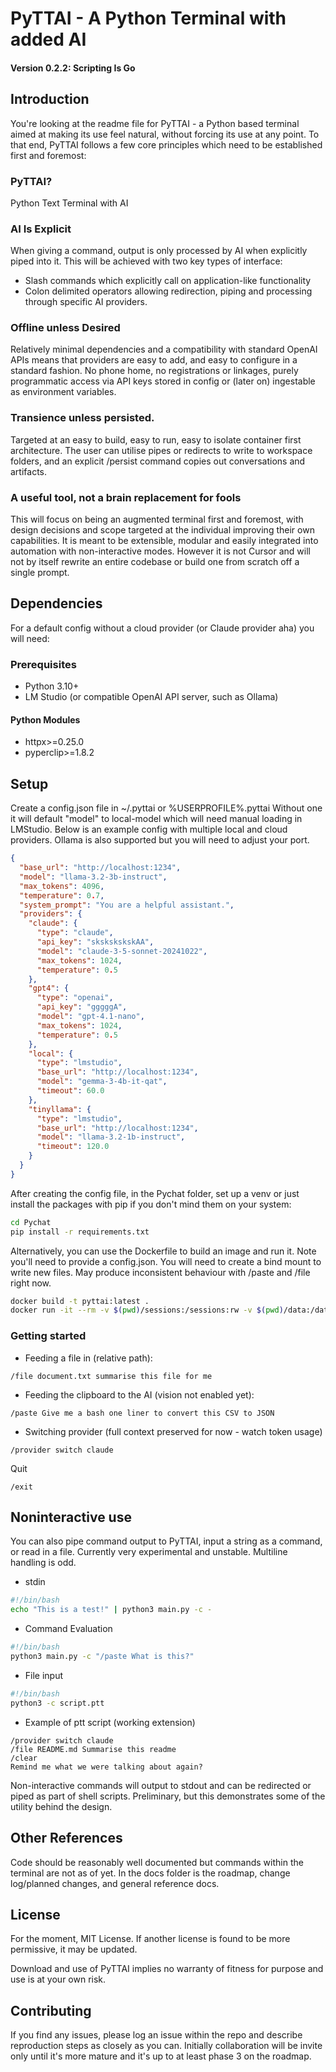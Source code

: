 # PyTTAI - A Python Terminal with added AI
#### Version 0.2.2: Scripting Is Go

## Introduction
You're looking at the readme file for PyTTAI - a Python based terminal aimed at making its use feel natural, without forcing its use at any point.
To that end, PyTTAI follows a few core principles which need to be established first and foremost:

### PyTTAI?
Python Text Terminal with AI

### AI Is Explicit
When giving a command, output is only processed by AI when explicitly piped into it. 
This will be achieved with two key types of interface:
- Slash commands which explicitly call on application-like functionality
- Colon delimited operators allowing redirection, piping and processing through specific AI providers.

### Offline unless Desired
Relatively minimal dependencies and a compatibility with standard OpenAI APIs means that providers are easy to add, and easy to configure in a standard fashion.
No phone home, no registrations or linkages, purely programmatic access via API keys stored in config or (later on) ingestable as environment variables.

### Transience unless persisted.
Targeted at an easy to build, easy to run, easy to isolate container first architecture.
The user can utilise pipes or redirects to write to workspace folders, and an explicit /persist command copies out conversations and artifacts.

### A useful tool, not a brain replacement for fools
This will focus on being an augmented terminal first and foremost, with design decisions and scope targeted at the individual improving their own capabilities.
It is meant to be extensible, modular and easily integrated into automation with non-interactive modes.
However it is not Cursor and will not by itself rewrite an entire codebase or build one from scratch off a single prompt.

## Dependencies
For a default config without a cloud provider (or Claude provider aha) you will need:
### Prerequisites
- Python 3.10+
- LM Studio (or compatible OpenAI API server, such as Ollama)

#### Python Modules
- httpx>=0.25.0
- pyperclip>=1.8.2

## Setup
Create a config.json file in ~/.pyttai or %USERPROFILE%\.pyttai
Without one it will default "model" to local-model which will need manual loading in LMStudio.
Below is an example config with multiple local and cloud providers.
Ollama is also supported but you will need to adjust your port.
```json
{
  "base_url": "http://localhost:1234",
  "model": "llama-3.2-3b-instruct",
  "max_tokens": 4096,
  "temperature": 0.7,
  "system_prompt": "You are a helpful assistant.",
  "providers": {
    "claude": {
      "type": "claude",
      "api_key": "skskskskskAA",
      "model": "claude-3-5-sonnet-20241022",
      "max_tokens": 1024,
      "temperature": 0.5
    },
    "gpt4": {
      "type": "openai",
      "api_key": "gggggA",
      "model": "gpt-4.1-nano",
      "max_tokens": 1024,
      "temperature": 0.5
    },
    "local": {
      "type": "lmstudio",
      "base_url": "http://localhost:1234",
      "model": "gemma-3-4b-it-qat",
      "timeout": 60.0
    },
    "tinyllama": {
      "type": "lmstudio",
      "base_url": "http://localhost:1234",
      "model": "llama-3.2-1b-instruct",
      "timeout": 120.0
    }
  }
}
```

After creating the config file, in the Pychat folder, set up a venv or just install the packages with pip if you don't mind them on your system:
```bash
cd Pychat
pip install -r requirements.txt
```

Alternatively, you can use the Dockerfile to build an image and run it. Note you'll need to provide a config.json.
You will need to create a bind mount to write new files.
May produce inconsistent behaviour with /paste and /file right now.
```bash
docker build -t pyttai:latest .
docker run -it --rm -v $(pwd)/sessions:/sessions:rw -v $(pwd)/data:/data:ro pyttai:latest
```

### Getting started
- Feeding a file in (relative path):
```
/file document.txt summarise this file for me
```

- Feeding the clipboard to the AI (vision not enabled yet):
```
/paste Give me a bash one liner to convert this CSV to JSON
```

- Switching provider (full context preserved for now - watch token usage)
```
/provider switch claude
```

Quit
```
/exit
```

## Noninteractive use

You can also pipe command output to PyTTAI, input a string as a command, or read in a file.
Currently very experimental and unstable. Multiline handling is odd.

- stdin
```bash
#!/bin/bash
echo "This is a test!" | python3 main.py -c -
```
- Command Evaluation
```bash
#!/bin/bash
python3 main.py -c "/paste What is this?"
```

- File input
```bash
#!/bin/bash
python3 -c script.ptt
```
- Example of ptt script (working extension)
```
/provider switch claude
/file README.md Summarise this readme
/clear
Remind me what we were talking about again?
```

Non-interactive commands will output to stdout and can be redirected or piped as part of shell scripts.
Preliminary, but this demonstrates some of the utility behind the design.

## Other References
Code should be reasonably well documented but commands within the terminal are not as of yet.
In the docs folder is the roadmap, change log/planned changes, and general reference docs.

## License
For the moment, MIT License. If another license is found to be more permissive, it may be updated.

Download and use of PyTTAI implies no warranty of fitness for purpose and use is at your own risk.

## Contributing
If you find any issues, please log an issue within the repo and describe reproduction steps as closely as you can.
Initially collaboration will be invite only until it's more mature and it's up to at least phase 3 on the roadmap.